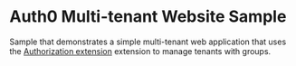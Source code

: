 # Auth0 Multi-tenant Website Sample

Sample that demonstrates a simple multi-tenant web application that uses the [Authorization extension](https://auth0.com/docs/extensions/authorization-extension) extension to manage tenants with groups.

